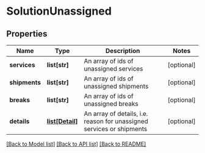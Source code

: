 # SolutionUnassigned

## Properties
Name | Type | Description | Notes
------------ | ------------- | ------------- | -------------
**services** | **list[str]** | An array of ids of unassigned services | [optional] 
**shipments** | **list[str]** | An array of ids of unassigned shipments | [optional] 
**breaks** | **list[str]** | An array of ids of unassigned breaks | [optional] 
**details** | [**list[Detail]**](Detail.md) | An array of details, i.e. reason for unassigned services or shipments | [optional] 

[[Back to Model list]](../README.md#documentation-for-models) [[Back to API list]](../README.md#documentation-for-api-endpoints) [[Back to README]](../README.md)


